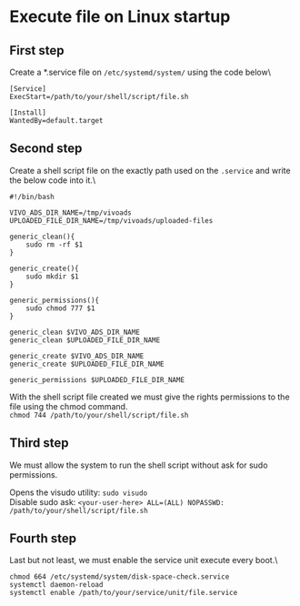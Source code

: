 # Execute file on Linux startup

## First step
Create a *.service file on ```/etc/systemd/system/``` using the code below\
```
[Service]
ExecStart=/path/to/your/shell/script/file.sh

[Install]
WantedBy=default.target
``` 
## Second step
Create a shell script file on the exactly path used on the ```.service``` and write the below code into it.\

```
#!/bin/bash

VIVO_ADS_DIR_NAME=/tmp/vivoads
UPLOADED_FILE_DIR_NAME=/tmp/vivoads/uploaded-files
 
generic_clean(){
    sudo rm -rf $1
}

generic_create(){
    sudo mkdir $1
}

generic_permissions(){
    sudo chmod 777 $1
}

generic_clean $VIVO_ADS_DIR_NAME
generic_clean $UPLOADED_FILE_DIR_NAME

generic_create $VIVO_ADS_DIR_NAME
generic_create $UPLOADED_FILE_DIR_NAME

generic_permissions $UPLOADED_FILE_DIR_NAME
```

With the shell script file created we must give the rights permissions to the file using the chmod command. \
```chmod 744 /path/to/your/shell/script/file.sh```

## Third step
We must allow the system to run the shell script without ask for sudo permissions.

Opens the visudo utility:
```sudo visudo```\
Disable sudo ask: ```<your-user-here> ALL=(ALL) NOPASSWD: /path/to/your/shell/script/file.sh```


## Fourth step
Last but not least, we must enable the service unit execute every boot.\
```
chmod 664 /etc/systemd/system/disk-space-check.service
systemctl daemon-reload
systemctl enable /path/to/your/service/unit/file.service
```
